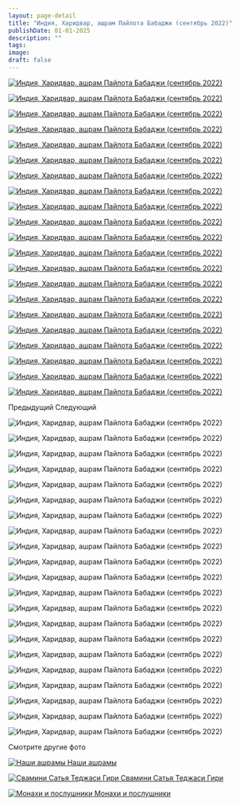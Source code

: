 ```yaml
---
layout: page-detail
title: "Индия, Харидвар, ашрам Пайлота Бабаджи (сентябрь 2022)"
publishDate: 01-01-2025
description: ""
tags:
image:
draft: false
---
```


[ ![Индия, Харидвар, ашрам Пайлота Бабаджи (сентябрь 2022)](/upload/iblock/409/40950c25afdb91615cf9903044a287c3.png) ](/upload/iblock/409/40950c25afdb91615cf9903044a287c3.png) 

[ ![Индия, Харидвар, ашрам Пайлота Бабаджи (сентябрь 2022)](/upload/iblock/b1f/b1fc17913a270583a6cd14c84ea04ab4.png) ](/upload/iblock/b1f/b1fc17913a270583a6cd14c84ea04ab4.png) 

[ ![Индия, Харидвар, ашрам Пайлота Бабаджи (сентябрь 2022)](/upload/iblock/186/186dde3adcdb631178cf3a2466fde321.png) ](/upload/iblock/186/186dde3adcdb631178cf3a2466fde321.png) 

[ ![Индия, Харидвар, ашрам Пайлота Бабаджи (сентябрь 2022)](/upload/iblock/565/56540d1c281adc3771082de7d8b54c56.png) ](/upload/iblock/565/56540d1c281adc3771082de7d8b54c56.png) 

[ ![Индия, Харидвар, ашрам Пайлота Бабаджи (сентябрь 2022)](/upload/iblock/5f5/5f573c3f9fbccb286f0cf452e548336c.png) ](/upload/iblock/5f5/5f573c3f9fbccb286f0cf452e548336c.png) 

[ ![Индия, Харидвар, ашрам Пайлота Бабаджи (сентябрь 2022)](/upload/iblock/c0a/c0a4802a0eba497f9fdfbb2e8b1fe851.png) ](/upload/iblock/c0a/c0a4802a0eba497f9fdfbb2e8b1fe851.png) 

[ ![Индия, Харидвар, ашрам Пайлота Бабаджи (сентябрь 2022)](/upload/iblock/3f5/3f5dddaa4ab74ab701ed7e3adf38aef0.png) ](/upload/iblock/3f5/3f5dddaa4ab74ab701ed7e3adf38aef0.png) 

[ ![Индия, Харидвар, ашрам Пайлота Бабаджи (сентябрь 2022)](/upload/iblock/c9c/c9c2dbe498d3978ffe9ec4a9c3fead31.png) ](/upload/iblock/c9c/c9c2dbe498d3978ffe9ec4a9c3fead31.png) 

[ ![Индия, Харидвар, ашрам Пайлота Бабаджи (сентябрь 2022)](/upload/iblock/4bf/4bf877a68c5c336f6887f86e4a60d292.png) ](/upload/iblock/4bf/4bf877a68c5c336f6887f86e4a60d292.png) 

[ ![Индия, Харидвар, ашрам Пайлота Бабаджи (сентябрь 2022)](/upload/iblock/71b/71bd8a7b3ae7da9b0827ead545e878e8.png) ](/upload/iblock/71b/71bd8a7b3ae7da9b0827ead545e878e8.png) 

[ ![Индия, Харидвар, ашрам Пайлота Бабаджи (сентябрь 2022)](/upload/iblock/92e/92ef13d162db87f0c9d4a7c24c97e07b.png) ](/upload/iblock/92e/92ef13d162db87f0c9d4a7c24c97e07b.png) 

[ ![Индия, Харидвар, ашрам Пайлота Бабаджи (сентябрь 2022)](/upload/iblock/7e0/7e09913a51302e9c3715771c16fb92f7.png) ](/upload/iblock/7e0/7e09913a51302e9c3715771c16fb92f7.png) 

[ ![Индия, Харидвар, ашрам Пайлота Бабаджи (сентябрь 2022)](/upload/iblock/d3a/d3a530883fa718d5a46f20354d728b5b.png) ](/upload/iblock/d3a/d3a530883fa718d5a46f20354d728b5b.png) 

[ ![Индия, Харидвар, ашрам Пайлота Бабаджи (сентябрь 2022)](/upload/iblock/e3d/e3d0089315589c29ceb4636b16832f3d.png) ](/upload/iblock/e3d/e3d0089315589c29ceb4636b16832f3d.png) 

[ ![Индия, Харидвар, ашрам Пайлота Бабаджи (сентябрь 2022)](/upload/iblock/3bf/3bfd2a8b8a541dbc45eede897087ec22.png) ](/upload/iblock/3bf/3bfd2a8b8a541dbc45eede897087ec22.png) 

[ ![Индия, Харидвар, ашрам Пайлота Бабаджи (сентябрь 2022)](/upload/iblock/8be/8beaf0ed0c3414b143ea0853787cb1b9.png) ](/upload/iblock/8be/8beaf0ed0c3414b143ea0853787cb1b9.png) 

[ ![Индия, Харидвар, ашрам Пайлота Бабаджи (сентябрь 2022)](/upload/iblock/ef6/ef6b6b9a51c557ebd264eed367d78a8e.png) ](/upload/iblock/ef6/ef6b6b9a51c557ebd264eed367d78a8e.png) 

[ ![Индия, Харидвар, ашрам Пайлота Бабаджи (сентябрь 2022)](/upload/iblock/257/257ea151f06216395f509d6e1799146f.png) ](/upload/iblock/257/257ea151f06216395f509d6e1799146f.png) 

[ ![Индия, Харидвар, ашрам Пайлота Бабаджи (сентябрь 2022)](/upload/iblock/ea1/ea12740b4159a9d67fe1ce5f81e716a9.png) ](/upload/iblock/ea1/ea12740b4159a9d67fe1ce5f81e716a9.png) 

[ ![Индия, Харидвар, ашрам Пайлота Бабаджи (сентябрь 2022)](/upload/iblock/878/878f8b9ef068de14ab4e64568318359c.png) ](/upload/iblock/878/878f8b9ef068de14ab4e64568318359c.png) 

[ ![Индия, Харидвар, ашрам Пайлота Бабаджи (сентябрь 2022)](/upload/iblock/a83/a832177007147824ef0389188b11858a.png) ](/upload/iblock/a83/a832177007147824ef0389188b11858a.png) 

Предыдущий Следующий 

![Индия, Харидвар, ашрам Пайлота Бабаджи (сентябрь 2022)](/upload/iblock/409/40950c25afdb91615cf9903044a287c3.png) 

![Индия, Харидвар, ашрам Пайлота Бабаджи (сентябрь 2022)](/upload/iblock/b1f/b1fc17913a270583a6cd14c84ea04ab4.png) 

![Индия, Харидвар, ашрам Пайлота Бабаджи (сентябрь 2022)](/upload/iblock/186/186dde3adcdb631178cf3a2466fde321.png) 

![Индия, Харидвар, ашрам Пайлота Бабаджи (сентябрь 2022)](/upload/iblock/565/56540d1c281adc3771082de7d8b54c56.png) 

![Индия, Харидвар, ашрам Пайлота Бабаджи (сентябрь 2022)](/upload/iblock/5f5/5f573c3f9fbccb286f0cf452e548336c.png) 

![Индия, Харидвар, ашрам Пайлота Бабаджи (сентябрь 2022)](/upload/iblock/c0a/c0a4802a0eba497f9fdfbb2e8b1fe851.png) 

![Индия, Харидвар, ашрам Пайлота Бабаджи (сентябрь 2022)](/upload/iblock/3f5/3f5dddaa4ab74ab701ed7e3adf38aef0.png) 

![Индия, Харидвар, ашрам Пайлота Бабаджи (сентябрь 2022)](/upload/iblock/c9c/c9c2dbe498d3978ffe9ec4a9c3fead31.png) 

![Индия, Харидвар, ашрам Пайлота Бабаджи (сентябрь 2022)](/upload/iblock/4bf/4bf877a68c5c336f6887f86e4a60d292.png) 

![Индия, Харидвар, ашрам Пайлота Бабаджи (сентябрь 2022)](/upload/iblock/71b/71bd8a7b3ae7da9b0827ead545e878e8.png) 

![Индия, Харидвар, ашрам Пайлота Бабаджи (сентябрь 2022)](/upload/iblock/92e/92ef13d162db87f0c9d4a7c24c97e07b.png) 

![Индия, Харидвар, ашрам Пайлота Бабаджи (сентябрь 2022)](/upload/iblock/7e0/7e09913a51302e9c3715771c16fb92f7.png) 

![Индия, Харидвар, ашрам Пайлота Бабаджи (сентябрь 2022)](/upload/iblock/d3a/d3a530883fa718d5a46f20354d728b5b.png) 

![Индия, Харидвар, ашрам Пайлота Бабаджи (сентябрь 2022)](/upload/iblock/e3d/e3d0089315589c29ceb4636b16832f3d.png) 

![Индия, Харидвар, ашрам Пайлота Бабаджи (сентябрь 2022)](/upload/iblock/3bf/3bfd2a8b8a541dbc45eede897087ec22.png) 

![Индия, Харидвар, ашрам Пайлота Бабаджи (сентябрь 2022)](/upload/iblock/8be/8beaf0ed0c3414b143ea0853787cb1b9.png) 

![Индия, Харидвар, ашрам Пайлота Бабаджи (сентябрь 2022)](/upload/iblock/ef6/ef6b6b9a51c557ebd264eed367d78a8e.png) 

![Индия, Харидвар, ашрам Пайлота Бабаджи (сентябрь 2022)](/upload/iblock/257/257ea151f06216395f509d6e1799146f.png) 

![Индия, Харидвар, ашрам Пайлота Бабаджи (сентябрь 2022)](/upload/iblock/ea1/ea12740b4159a9d67fe1ce5f81e716a9.png) 

![Индия, Харидвар, ашрам Пайлота Бабаджи (сентябрь 2022)](/upload/iblock/878/878f8b9ef068de14ab4e64568318359c.png) 

![Индия, Харидвар, ашрам Пайлота Бабаджи (сентябрь 2022)](/upload/iblock/a83/a832177007147824ef0389188b11858a.png) 

Смотрите другие фото

[ ![Наши ашрамы](/upload/iblock/c6c/c6c06faf32ad3f8a68740c88cdc17773.jpg) Наши ашрамы ](/foto/nashi-ashramy/) 

[ ![Свамини Сатья Теджаси Гири](/upload/iblock/7ee/7ee5ef179a9a99459d47af37899096ec.jpg) Свамини Сатья Теджаси Гири ](/foto/satya-tedzhasi/) 

[ ![Монахи и послушники](/upload/iblock/1e3/1e39cb53d92b2f130d38a42dbd29ceeb.jpg) Монахи и послушники ](/foto/monakhi-i-poslushniki/) 
